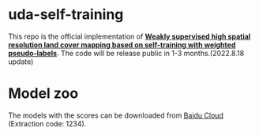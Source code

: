 # uda-self-training
This repo is the official implementation of **<a href="https://www.sciencedirect.com/science/article/pii/S1569843222001297">Weakly supervised high spatial resolution land cover mapping based on self-training with weighted pseudo-labels</a>**. The code will be release public in 1-3 months.(2022.8.18 update)

# Model zoo
The models with the scores can be downloaded from [Baidu Cloud](https://pan.baidu.com/s/1eT1Y6DFE4lqgAbrmY4bmVw) (Extraction code: 1234).
